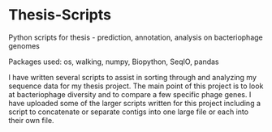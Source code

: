 # Thesis-Scripts
Python scripts for thesis - prediction, annotation, analysis on bacteriophage genomes

Packages used: os, walking, numpy, Biopython, SeqIO, pandas

I have written several scripts to assist in sorting through and analyzing my sequence data for my thesis project. The main point of this project is to look at bacteriophage diversity and to compare a few specific phage genes. I have uploaded some of the larger scripts written for this project including a script to concatenate or separate contigs into one large file or each into their own file. 
